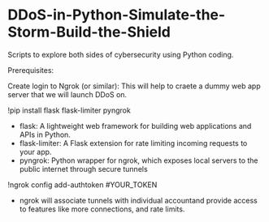 # DDoS-in-Python-Simulate-the-Storm-Build-the-Shield
Scripts to explore both sides of cybersecurity using Python coding.

Prerequisites:

Create login to Ngrok (or similar): This will help to craete a dummy web app server that we will launch DDoS on.

!pip install flask flask-limiter pyngrok

- flask: A lightweight web framework for building web applications and APIs in Python.
- flask-limiter: A Flask extension for rate limiting incoming requests to your app.
- pyngrok: Python wrapper for ngrok, which exposes local servers to the public internet through secure tunnels

!ngrok config add-authtoken #YOUR_TOKEN
- ngrok will associate tunnels with individual accountand provide access to features like more connections, and rate limits.

